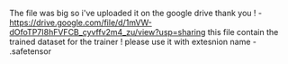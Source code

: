 The file was big so i've uploaded it on the google drive thank you !  - https://drive.google.com/file/d/1mVW-dOfoTP7I8hFVFCB_cyvffv2m4_zu/view?usp=sharing
this file contain the trained dataset for the trainer ! 
please use it with extesnion name - .safetensor
